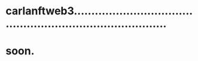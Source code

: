 # carlanftweb3................................................................................
# soon.
